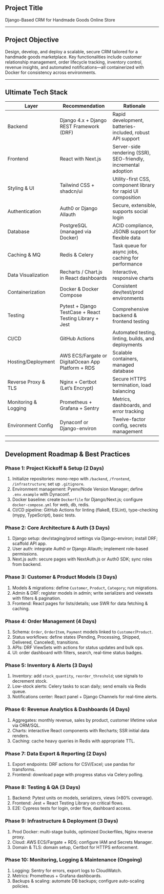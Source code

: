 ## Project Title
Django-Based CRM for Handmade Goods Online Store

---

## Project Objective
Design, develop, and deploy a scalable, secure CRM tailored for a handmade goods marketplace. Key functionalities include customer relationship management, order lifecycle tracking, inventory control, revenue insights, and automated notifications—all containerized with Docker for consistency across environments.

---

## Ultimate Tech Stack

| Layer                   | Recommendation                                           | Rationale                                                        |
|-------------------------|----------------------------------------------------------|------------------------------------------------------------------|
| Backend                 | Django 4.x + Django REST Framework (DRF)                | Rapid development, batteries-included, robust API support        |
| Frontend                | React with Next.js                                       | Server-side rendering (SSR), SEO-friendly, incremental adoption |
| Styling & UI            | Tailwind CSS + shadcn/ui                                 | Utility-first CSS, component library for rapid UI composition    |
| Authentication          | Auth0 or Django Allauth                                  | Secure, extensible, supports social login                       |
| Database                | PostgreSQL (managed via Docker)                          | ACID compliance, JSONB support for flexible data                |
| Caching & MQ            | Redis & Celery                                           | Task queue for async jobs, caching for performance              |
| Data Visualization      | Recharts / Chart.js in React dashboards                  | Interactive, responsive charts                                  |
| Containerization        | Docker & Docker Compose                                  | Consistent dev/test/prod environments                           |
| Testing                 | Pytest + Django TestCase + React Testing Library + Jest  | Comprehensive backend & frontend testing                        |
| CI/CD                   | GitHub Actions                                           | Automated testing, linting, builds, and deployments             |
| Hosting/Deployment      | AWS ECS/Fargate or DigitalOcean App Platform + RDS       | Scalable containers, managed database                           |
| Reverse Proxy & TLS     | Nginx + Certbot (Let’s Encrypt)                          | Secure HTTPS termination, load balancing                        |
| Monitoring & Logging    | Prometheus + Grafana + Sentry                            | Metrics, dashboards, and error tracking                         |
| Environment Config      | Dynaconf or Django-environ                               | Twelve-factor config, secrets management                        |

---

## Development Roadmap & Best Practices

### Phase 1: Project Kickoff & Setup (2 Days)
1. Initialize repositories: mono-repo with `/backend`, `/frontend`, `/infrastructure`; set up `.gitignore`.
2. Environment management: Pyenv/Node Version Manager; define `.env.example` with Dynaconf.
3. Docker baseline: create `Dockerfile` for Django/Next.js; configure `docker-compose.yml` for web, db, redis.
4. CI/CD pipeline: GitHub Actions for linting (flake8, ESLint), type-checking (mypy, TypeScript), basic tests.

### Phase 2: Core Architecture & Auth (3 Days)
1. Django setup: dev/staging/prod settings via Django-environ; install DRF; scaffold API app.
2. User auth: integrate Auth0 or Django Allauth; implement role-based permissions.
3. Next.js auth: secure pages with NextAuth.js or Auth0 SDK; sync roles from backend.

### Phase 3: Customer & Product Models (3 Days)
1. Models & migrations: define `Customer`, `Product`, `Category`; run migrations.
2. Admin & DRF: register models in admin; write serializers and viewsets with filters & pagination.
3. Frontend: React pages for lists/details; use SWR for data fetching & caching.

### Phase 4: Order Management (4 Days)
1. Schema: `Order`, `OrderItem`, `Payment` models linked to `Customer`/`Product`.
2. Status workflows: define states (Pending, Processing, Shipped, Delivered, Canceled), transitions.
3. APIs: DRF ViewSets with actions for status updates and bulk ops.
4. UI: order dashboard with filters, search, real-time status badges.

### Phase 5: Inventory & Alerts (3 Days)
1. Inventory: add `stock_quantity`, `reorder_threshold`; use signals to decrement stock.
2. Low-stock alerts: Celery tasks to scan daily; send emails via Redis queue.
3. Notifications center: React panel + Django Channels for real-time alerts.

### Phase 6: Revenue Analytics & Dashboards (4 Days)
1. Aggregates: monthly revenue, sales by product, customer lifetime value via ORM/SQL.
2. Charts: interactive React components with Recharts; SSR initial data renders.
3. Caching: cache heavy queries in Redis with appropriate TTL.

### Phase 7: Data Export & Reporting (2 Days)
1. Export endpoints: DRF actions for CSV/Excel; use pandas for transforms.
2. Frontend: download page with progress status via Celery polling.

### Phase 8: Testing & QA (3 Days)
1. Backend: Pytest units on models, serializers, views (≥80% coverage).
2. Frontend: Jest + React Testing Library on critical flows.
3. E2E: Cypress tests for login, order flow, dashboard access.

### Phase 9: Infrastructure & Deployment (3 Days)
1. Prod Docker: multi-stage builds, optimized Dockerfiles, Nginx reverse proxy.
2. Cloud: AWS ECS/Fargate + RDS; configure IAM and Secrets Manager.
3. Domain & TLS: domain setup, Certbot for HTTPS enforcement.

### Phase 10: Monitoring, Logging & Maintenance (Ongoing)
1. Logging: Sentry for errors, export logs to CloudWatch.
2. Metrics: Prometheus + Grafana dashboards.
3. Backups & scaling: automate DB backups; configure auto-scaling policies.

